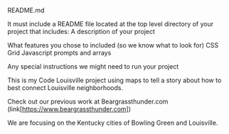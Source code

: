 README.md

It must include a README file located at the top level directory of your project that includes:
A description of your project



What features you chose to included (so we know what to look for)
CSS Grid
Javascript prompts and arrays


Any special instructions we might need to run your project






This is my Code Louisville project using maps to tell a story about how to best connect Louisville neighborhoods. 

Check out our previous work at Beargrassthunder.com (link[https://www.beargrassthunder.com])


We are focusing on the Kentucky cities of Bowling Green and Louisville. 


